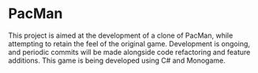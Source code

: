 # PacMan
 
This project is aimed at the development of a clone of PacMan, while attempting to retain the feel of the original game. Development is ongoing, and periodic commits will be made alongside code refactoring and feature additions. This game is being developed using C# and Monogame.
